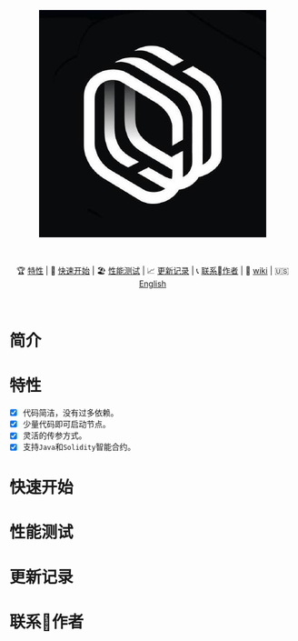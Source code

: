 <div align="center">

![](https://github.com/cypherium/ContractExample/raw/master/logo.jpeg)

<br/>

🏆 [特性](#features) | 🚀 [快速开始](#quick-start) | 🏖 [性能测试](#performance-test) | 📈 [更新记录](#changelog) | 📞️ [联系作者](#contact-author) | 📖 [wiki](https://github.com/cypherium/ContractExample/wiki/Cypherium-Java-smart-contract-programming-guide-zh) | 🇺🇸 [English](https://github.com/cypherium/ContractExample/blob/master/README.md) 


</div><br>

# 简介

# 特性
- [x] 代码简洁，没有过多依赖。
- [x] 少量代码即可启动节点。
- [x] 灵活的传参方式。
- [x] 支持`Java`和`Solidity`智能合约。
# 快速开始
# 性能测试
# 更新记录
# 联系作者
